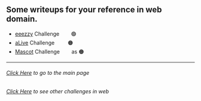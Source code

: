 ## Some writeups for your reference in web domain.

- [eeezzy](https://github.com/KLSGIT-WGCS/VishwaCTF-2023/blob/main/writeups/Web-Challenges/eeezzy.md) Challenge &nbsp;&nbsp;&nbsp;&nbsp;&nbsp;&nbsp; 🟢
- [aLive](https://github.com/KLSGIT-WGCS/VishwaCTF-2023/blob/main/writeups/Web-Challenges/aLive.md) Challenge &nbsp;&nbsp;&nbsp;&nbsp;&nbsp;&nbsp;&nbsp; 🟠
- [Mascot](https://github.com/KLSGIT-WGCS/VishwaCTF-2023/blob/main/writeups/Web-Challenges/Mascot.md) Challenge &nbsp;&nbsp;&nbsp;&nbsp;&nbsp;&nbsp; as 🟠

---

###### [Click Here](https://github.com/KLSGIT-WGCS/VishwaCTF-2023) to go to the main page

###### [Click Here](https://github.com/KLSGIT-WGCS/VishwaCTF-2023/blob/main/writeups/Web-Challenges) to see other challenges in _web_
